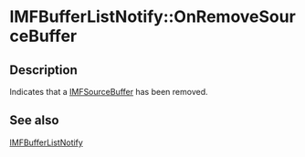 # IMFBufferListNotify::OnRemoveSourceBuffer

## Description

Indicates that a [IMFSourceBuffer](https://learn.microsoft.com/windows/desktop/api/mfmediaengine/nn-mfmediaengine-imfsourcebuffer) has been removed.

## See also

[IMFBufferListNotify](https://learn.microsoft.com/windows/desktop/api/mfmediaengine/nn-mfmediaengine-imfbufferlistnotify)